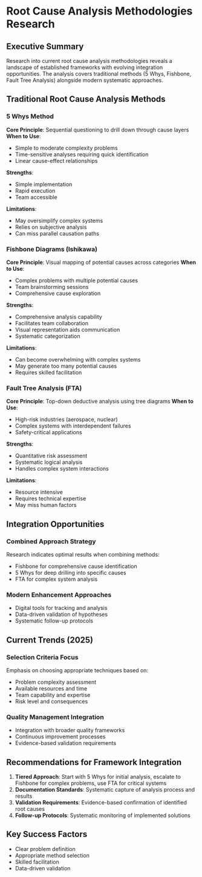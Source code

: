# Root Cause Analysis Methodologies Research

## Executive Summary

Research into current root cause analysis methodologies reveals a landscape of established frameworks with evolving integration opportunities. The analysis covers traditional methods (5 Whys, Fishbone, Fault Tree Analysis) alongside modern systematic approaches.

## Traditional Root Cause Analysis Methods

### 5 Whys Method
**Core Principle**: Sequential questioning to drill down through cause layers
**When to Use**: 
- Simple to moderate complexity problems
- Time-sensitive analyses requiring quick identification
- Linear cause-effect relationships

**Strengths**:
- Simple implementation
- Rapid execution
- Team accessible

**Limitations**:
- May oversimplify complex systems
- Relies on subjective analysis
- Can miss parallel causation paths

### Fishbone Diagrams (Ishikawa)
**Core Principle**: Visual mapping of potential causes across categories
**When to Use**:
- Complex problems with multiple potential causes
- Team brainstorming sessions
- Comprehensive cause exploration

**Strengths**:
- Comprehensive analysis capability
- Facilitates team collaboration
- Visual representation aids communication
- Systematic categorization

**Limitations**:
- Can become overwhelming with complex systems
- May generate too many potential causes
- Requires skilled facilitation

### Fault Tree Analysis (FTA)
**Core Principle**: Top-down deductive analysis using tree diagrams
**When to Use**:
- High-risk industries (aerospace, nuclear)
- Complex systems with interdependent failures
- Safety-critical applications

**Strengths**:
- Quantitative risk assessment
- Systematic logical analysis
- Handles complex system interactions

**Limitations**:
- Resource intensive
- Requires technical expertise
- May miss human factors

## Integration Opportunities

### Combined Approach Strategy
Research indicates optimal results when combining methods:
- Fishbone for comprehensive cause identification
- 5 Whys for deep drilling into specific causes
- FTA for complex system analysis

### Modern Enhancement Approaches
- Digital tools for tracking and analysis
- Data-driven validation of hypotheses
- Systematic follow-up protocols

## Current Trends (2025)

### Selection Criteria Focus
Emphasis on choosing appropriate techniques based on:
- Problem complexity assessment
- Available resources and time
- Team capability and expertise
- Risk level and consequences

### Quality Management Integration
- Integration with broader quality frameworks
- Continuous improvement processes
- Evidence-based validation requirements

## Recommendations for Framework Integration

1. **Tiered Approach**: Start with 5 Whys for initial analysis, escalate to Fishbone for complex problems, use FTA for critical systems
2. **Documentation Standards**: Systematic capture of analysis process and results
3. **Validation Requirements**: Evidence-based confirmation of identified root causes
4. **Follow-up Protocols**: Systematic monitoring of implemented solutions

## Key Success Factors

- Clear problem definition
- Appropriate method selection
- Skilled facilitation
- Data-driven validation
